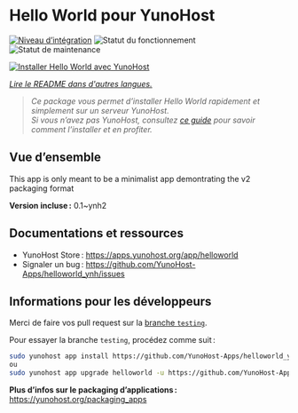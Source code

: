 <!--
Nota bene : ce README est automatiquement généré par <https://github.com/YunoHost/apps/tree/master/tools/readme_generator>
Il NE doit PAS être modifié à la main.
-->

# Hello World pour YunoHost

[![Niveau d’intégration](https://dash.yunohost.org/integration/helloworld.svg)](https://dash.yunohost.org/appci/app/helloworld) ![Statut du fonctionnement](https://ci-apps.yunohost.org/ci/badges/helloworld.status.svg) ![Statut de maintenance](https://ci-apps.yunohost.org/ci/badges/helloworld.maintain.svg)

[![Installer Hello World avec YunoHost](https://install-app.yunohost.org/install-with-yunohost.svg)](https://install-app.yunohost.org/?app=helloworld)

*[Lire le README dans d'autres langues.](./ALL_README.md)*

> *Ce package vous permet d’installer Hello World rapidement et simplement sur un serveur YunoHost.*  
> *Si vous n’avez pas YunoHost, consultez [ce guide](https://yunohost.org/install) pour savoir comment l’installer et en profiter.*

## Vue d’ensemble

This app is only meant to be a minimalist app demontrating the v2 packaging format


**Version incluse :** 0.1~ynh2
## Documentations et ressources

- YunoHost Store : <https://apps.yunohost.org/app/helloworld>
- Signaler un bug : <https://github.com/YunoHost-Apps/helloworld_ynh/issues>

## Informations pour les développeurs

Merci de faire vos pull request sur la [branche `testing`](https://github.com/YunoHost-Apps/helloworld_ynh/tree/testing).

Pour essayer la branche `testing`, procédez comme suit :

```bash
sudo yunohost app install https://github.com/YunoHost-Apps/helloworld_ynh/tree/testing --debug
ou
sudo yunohost app upgrade helloworld -u https://github.com/YunoHost-Apps/helloworld_ynh/tree/testing --debug
```

**Plus d’infos sur le packaging d’applications :** <https://yunohost.org/packaging_apps>
